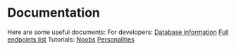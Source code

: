 # Documentation

Here are some useful documents:
For developers:
  [Database information](dev/db_infos.md)
  [Full endpoints list](dev/full_endpoints_list.md)
Tutorials:
  [Noobs](tutorials/noobs_tutorial.md)
  [Personalities](tutorials/personalities_tutorial.md)

